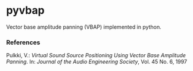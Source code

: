 # pyvbap

Vector base amplitude panning (VBAP) implemented in python.


### References
Pulkki, V.: _Virtual Sound Source Positioning Using Vector Base Amplitude Panning_. In: _Journal of the Audio Engineering Society_, Vol. 45 No. 6, 1997
